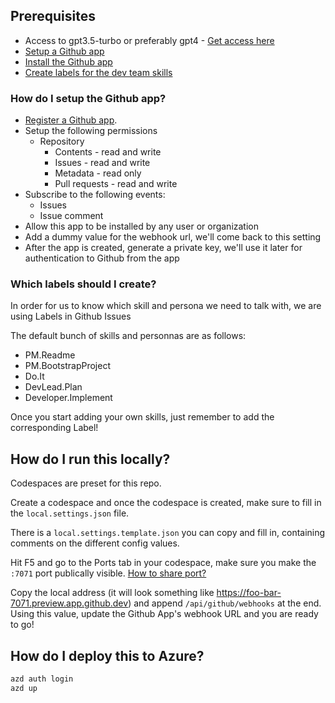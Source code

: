 ## Prerequisites

- Access to gpt3.5-turbo or preferably gpt4 - [Get access here](https://learn.microsoft.com/en-us/azure/ai-services/openai/overview#how-do-i-get-access-to-azure-openai)
- [Setup a Github app](#how-do-i-setup-the-github-app)
- [Install the Github app](https://docs.github.com/en/apps/using-github-apps/installing-your-own-github-app)
- [Create labels for the dev team skills](#which-labels-should-i-create)

### How do I setup the Github app?

- [Register a Github app](https://docs.github.com/en/apps/creating-github-apps/registering-a-github-app/registering-a-github-app).
- Setup the following permissions
    - Repository 
        - Contents - read and write
        - Issues - read and write
        - Metadata - read only
        - Pull requests - read and write
- Subscribe to the following events:
    - Issues
    - Issue comment
- Allow this app to be installed by any user or organization
- Add a dummy value for the webhook url, we'll come back to this setting
- After the app is created, generate a private key, we'll use it later for authentication to Github from the app

### Which labels should I create?

In order for us to know which skill and persona we need to talk with, we are using Labels in Github Issues

The default bunch of skills and personnas are as follows:
- PM.Readme
- PM.BootstrapProject
- Do.It
- DevLead.Plan
- Developer.Implement

Once you start adding your own skills, just remember to add the corresponding Label!

## How do I run this locally?

Codespaces are preset for this repo.

Create a codespace and once the codespace is created, make sure to fill in the `local.settings.json` file.

There is a `local.settings.template.json` you can copy and fill in, containing comments on the different config values.

Hit F5 and go to the Ports tab in your codespace, make sure you make the `:7071` port publically visible. [How to share port?](https://docs.github.com/en/codespaces/developing-in-codespaces/forwarding-ports-in-your-codespace?tool=vscode#sharing-a-port-1)

Copy the local address (it will look something like https://foo-bar-7071.preview.app.github.dev) and append `/api/github/webhooks` at the end. Using this value, update the Github App's webhook URL and you are ready to go!


## How do I deploy this to Azure?

```bash
azd auth login
azd up
```